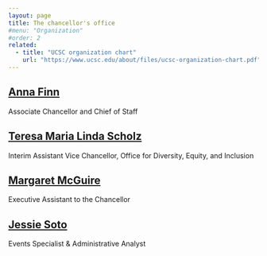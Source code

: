 ```yaml
---
layout: page
title: The chancellor's office
#menu: "Organization"
#order: 2
related:
  - title: "UCSC organization chart"
    url: "https://www.ucsc.edu/about/files/ucsc-organization-chart.pdf"
---
```


## [Anna Finn](https://campusdirectory.ucsc.edu/detail.php?type=people&uid=annaf)
Associate Chancellor and Chief of Staff

## [Teresa Maria Linda Scholz](https://campusdirectory.ucsc.edu/detail.php?type=people&uid=tscholz)
Interim Assistant Vice Chancellor, Office for Diversity, Equity, and Inclusion

## [Margaret McGuire](https://campusdirectory.ucsc.edu/detail.php?type=people&uid=mcguire)
Executive Assistant to the Chancellor

## [Jessie Soto](https://campusdirectory.ucsc.edu/detail.php?type=people&uid=jdsoto)
Events Specialist & Administrative Analyst
